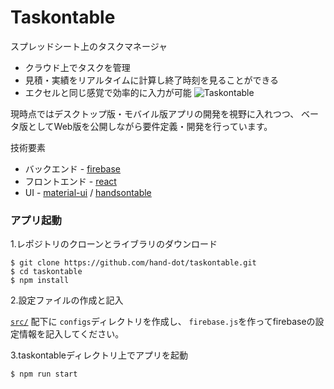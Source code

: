 # Taskontable

スプレッドシート上のタスクマネージャ

 * クラウド上でタスクを管理
 * 見積・実績をリアルタイムに計算し終了時刻を見ることができる
 * エクセルと同じ感覚で効率的に入力が可能
![Taskontable](https://user-images.githubusercontent.com/24843808/33806686-1e6c72e0-de0f-11e7-95d3-ffa1e436d93b.png)

現時点ではデスクトップ版・モバイル版アプリの開発を視野に入れつつ、
ベータ版としてWeb版を公開しながら要件定義・開発を行っています。


技術要素
 * バックエンド - [firebase](https://firebase.google.com/)
 * フロントエンド - [react](https://reactjs.org/)
 * UI - [material-ui](https://material-ui-next.com/) / [handsontable](https://handsontable.com/)

### アプリ起動

1.レポジトリのクローンとライブラリのダウンロード
```
$ git clone https://github.com/hand-dot/taskontable.git
$ cd taskontable
$ npm install
```

2.設定ファイルの作成と記入

[`src/`](https://github.com/hand-dot/taskontable/tree/master/src) 配下に `configs`ディレクトリを作成し、
`firebase.js`を作ってfirebaseの設定情報を記入してください。

3.taskontableディレクトリ上でアプリを起動
```
$ npm run start
```
